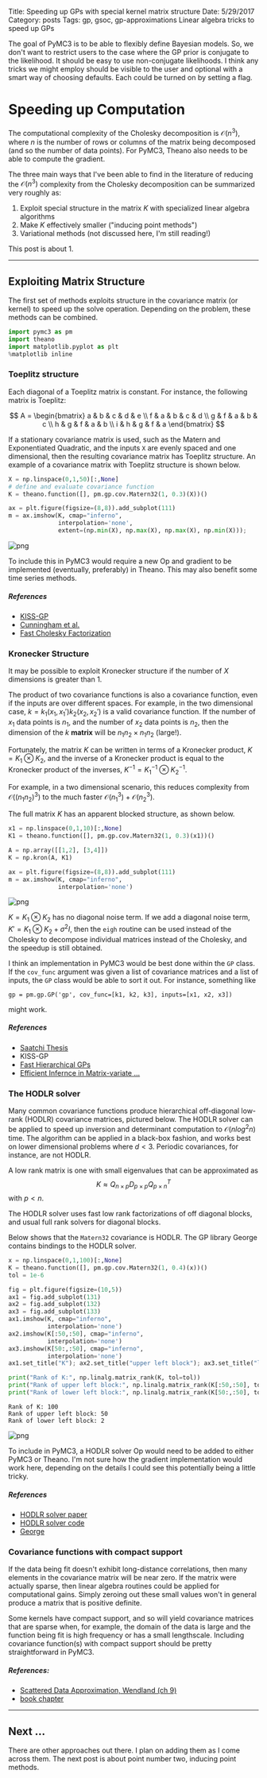 Title: Speeding up GPs with special kernel matrix structure
Date: 5/29/2017
Category: posts
Tags: gp, gsoc, gp-approximations
Linear algebra tricks to speed up GPs

<!-- PELICAN_END_SUMMARY -->




The goal of PyMC3 is to be able to flexibly define Bayesian models.  So, we don't want to restrict users to the case where the GP prior is conjugate to the likelihood.  It should be easy to use non-conjugate likelihoods.  I think any tricks we might employ should be visible to the user and optional with a smart way of choosing defaults.  Each could be turned on by setting a flag.  

# Speeding up Computation

The computational complexity of the Cholesky decomposition is $\mathcal{O}(n^3)$, where $n$ is the number of rows or columns of the matrix being decomposed (and so the number of data points).  For PyMC3, Theano also needs to be able to compute the gradient.   

The three main ways that I've been able to find in the literature of reducing the $\mathcal{O}(n^3)$ complexity from the Cholesky decomposition can be summarized very roughly as:

1. Exploit special structure in the matrix $K$ with specialized linear algebra algorithms
2. Make $K$ effectively smaller ("inducing point methods")
3. Variational methods (not discussed here, I'm still reading!)

This post is about 1.

---
 
##  Exploiting Matrix Structure

The first set of methods exploits structure in the covariance matrix (or kernel) to speed up the solve operation.  Depending on the problem, these methods can be combined.


```python
import pymc3 as pm
import theano
import matplotlib.pyplot as plt
%matplotlib inline
```

### Toeplitz structure

Each diagonal of a Toeplitz matrix is constant.  For instance, the following matrix is Toeplitz:

$$
A = \begin{bmatrix}
a & b & c & d & e \\
f & a & b & c & d \\
g & f & a & b & c \\
h & g & f & a & b \\
i & h & g & f & a 
\end{bmatrix}
$$

If a stationary covariance matrix is used, such as the Matern and Exponentiated Quadratic, and the inputs `X` are evenly spaced and one dimensional, then the resulting covariance matrix has Toeplitz structure.  An example of a covariance matrix with Toeplitz structure is shown below.


```python
X = np.linspace(0,1,50)[:,None]
# define and evaluate covariance function
K = theano.function([], pm.gp.cov.Matern32(1, 0.3)(X))()

ax = plt.figure(figsize=(8,8)).add_subplot(111)
m = ax.imshow(K, cmap="inferno",
              interpolation='none',
              extent=(np.min(X), np.max(X), np.max(X), np.min(X)));
```


![png](images/gp-speedups-2_files/gp-speedups-2_5_0.png)


To include this in PyMC3 would require a new Op and gradient to be implemented (eventually, preferably) in Theano. This may also benefit some time series methods. 

##### References

- [KISS-GP](https://arxiv.org/abs/1503.01057)
- [Cunningham et al.](http://icml2008.cs.helsinki.fi/papers/151.pdf)
- [Fast Cholesky Factorization](http://www.math.niu.edu/~ammar/cortona/node3.html)

### Kronecker Structure

It may be possible to exploit Kronecker structure if the number of $X$ dimensions is greater than 1.

The product of two covariance functions is also a covariance function, even if the inputs are over different spaces.  For example, in the two dimensional case, $k = k_1(x_1, x_1') k_2(x_2 , x_2')$ is a valid covariance function.  If the number of $x_1$ data points is $n_1$, and the number of $x_2$ data points is $n_2$, then the dimension of the $k$ **matrix** will be $n_1 n_2 \times n_1 n_2$ (large!).

Fortunately, the matrix $K$ can be written in terms of a Kronecker product, $K = K_1 \otimes K_2$, and the inverse of a Kronecker product is equal to the Kronecker product of the inverses, $K^{-1} = K_1^{-1} \otimes K_2^{-1}$.  

For example, in a two dimensional scenario, this reduces complexity from $\mathcal{O}((n_1 n_2)^3)$ to the much faster $\mathcal{O}(n_1^3) + \mathcal{O}(n_2^3)$.

The full matrix $K$ has an apparent blocked structure, as shown below.


```python
x1 = np.linspace(0,1,10)[:,None]
K1 = theano.function([], pm.gp.cov.Matern32(1, 0.3)(x1))()

A = np.array([[1,2], [3,4]])
K = np.kron(A, K1)

ax = plt.figure(figsize=(8,8)).add_subplot(111)
m = ax.imshow(K, cmap="inferno",
              interpolation='none')
```


![png](images/gp-speedups-2_files/gp-speedups-2_8_0.png)


$K = K_1 \otimes K_2$ has no diagonal noise term.  If we add a diagonal noise term, $K' = K_1 \otimes K_2 + \sigma^2 I$, then the `eigh` routine can be used instead of the Cholesky to decompose individual matrices instead of the Cholesky, and the speedup is still obtained.

I think an implementation in PyMC3 would be best done within the `GP` class.  If the `cov_func` argument was given a list of covariance matrices and a list of inputs, the `GP` class would be able to sort it out.  For instance, something like

    gp = pm.gp.GP('gp', cov_func=[k1, k2, k3], inputs=[x1, x2, x3])

might work.

##### References

- [Saatchi Thesis](https://pdfs.semanticscholar.org/e08f/8db209278eabd13a6b9966e14d10c924b704.pdf)
- KISS-GP
- [Fast Hierarchical GPs](http://sethrf.com/files/fast-hierarchical-GPs.pdf)
- [Efficient Infernce in Matrix-variate ...](https://papers.nips.cc/paper/4281-efficient-inference-in-matrix-variate-gaussian-models-with-iid-observation-noise)

### The HODLR solver

Many common covariance functions produce hierarchical off-diagonal low-rank (HODLR) covariance matrices, pictured below.  The HODLR solver can be applied to speed up inversion and determinant computation to $\mathcal{O}(n log{}^2 n)$ time.  The algorithm can be applied in a black-box fashion, and works best on lower dimensional problems where $d < 3$.  Periodic covariances, for instance, are not HODLR.

A low rank matrix is one with small eigenvalues that can be approximated as
$$
K \approx Q_{n \times p} D_{p \times p} Q^T_{p \times n}
$$
with $p < n$.  

The HODLR solver uses fast low rank factorizations of off diagonal blocks, and usual full rank solvers for diagonal blocks.

Below shows that the `Matern32` covariance is HODLR.  The GP library George contains bindings to the HODLR solver.


```python
x = np.linspace(0,1,100)[:,None]
K = theano.function([], pm.gp.cov.Matern32(1, 0.4)(x))()
tol = 1e-6

fig = plt.figure(figsize=(10,5))
ax1 = fig.add_subplot(131)
ax2 = fig.add_subplot(132)
ax3 = fig.add_subplot(133)
ax1.imshow(K, cmap="inferno",
           interpolation='none')
ax2.imshow(K[:50,:50], cmap="inferno",
           interpolation='none')
ax3.imshow(K[50:,:50], cmap="inferno",
           interpolation='none')
ax1.set_title("K"); ax2.set_title("upper left block"); ax3.set_title("lower left block")

print("Rank of K:", np.linalg.matrix_rank(K, tol=tol))
print("Rank of upper left block:", np.linalg.matrix_rank(K[:50,:50], tol))
print("Rank of lower left block:", np.linalg.matrix_rank(K[50:,:50], tol))
```

    Rank of K: 100
    Rank of upper left block: 50
    Rank of lower left block: 2



![png](images/gp-speedups-2_files/gp-speedups-2_11_1.png)


To include in PyMC3, a HODLR solver Op would need to be added to either PyMC3 or Theano.  I'm not sure how the gradient implementation would work here, depending on the details I could see this potentially being a little tricky.

##### References

- [HODLR solver paper](https://arxiv.org/pdf/1403.6015.pdf)
- [HODLR solver code](https://github.com/sivaramambikasaran/HODLR)
- [George](http://dan.iel.fm/george/current/)

### Covariance functions with compact support

If the data being fit doesn't exhibit long-distance correlations, then many elements in the covariance matrix will be near zero.  If the matrix were actually sparse, then linear algebra routines could be applied for computational gains. Simply zeroing out these small values won't in general produce a matrix that is positive definite.  

Some kernels have compact support, and so will yield covariance matrices that are sparse when, for example, the domain of the data is large and the function being fit is high frequency or has a small lengthscale.  Including covariance function(s) with compact support should be pretty straightforward in PyMC3.

##### References:

- [Scattered Data Approximation, Wendland (ch 9)](https://www.amazon.com/Scattered-Approximation-Monographs-Computational-Mathematics/dp/0521843359)
- [book chapter](http://www.math.iit.edu/~fass/603_ch4.pdf)

---

##  Next ...

There are other approaches out there.  I plan on adding them as I come across them.  The next post is about point number two, inducing point methods.  
